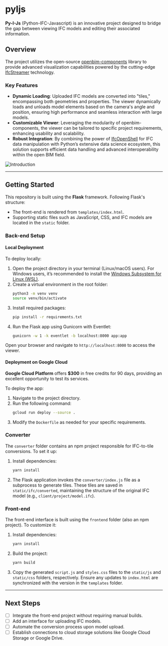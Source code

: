 # pyIjs

**Py-I-Js** (Python-IFC-Javascript) is an innovative project designed to bridge the gap between viewing IFC models and editing their associated information.

## Overview

The project utilizes the open-source [openbim-components](https://github.com/ThatOpen/engine_components) library to provide advanced visualization capabilities powered by the cutting-edge [IfcStreamer](https://docs.thatopen.com/Tutorials/Components/Front/IfcStreamer) technology.

### Key Features

- **Dynamic Loading**: Uploaded IFC models are converted into "tiles," encompassing both geometries and properties. The viewer dynamically loads and unloads model elements based on the camera's angle and position, ensuring high performance and seamless interaction with large models.
- **Customizable Viewer**: Leveraging the modularity of openbim-components, the viewer can be tailored to specific project requirements, enhancing usability and scalability.
- **Robust Integration**: By combining the power of [IfcOpenShell](https://github.com/IfcOpenShell/IfcOpenShell) for IFC data manipulation with Python’s extensive data science ecosystem, this solution supports efficient data handling and advanced interoperability within the open BIM field.

![Introduction](/media/intro.gif)

---

## Getting Started

This repository is built using the **Flask** framework. Following Flask's structure:
- The front-end is rendered from `templates/index.html`.
- Supporting static files such as JavaScript, CSS, and IFC models are located in the `static` folder.

### Back-end Setup

#### Local Deployment

To deploy locally:

1. Open the project directory in your terminal (Linux/macOS users). For Windows users, it’s recommended to install the [Windows Subsystem for Linux (WSL)](https://learn.microsoft.com/en-us/windows/wsl/install).
2. Create a virtual environment in the root folder:
   ```bash
   python3 -m venv venv
   source venv/bin/activate
   ```
3. Install required packages:
   ```bash
   pip install -r requirements.txt
   ```
4. Run the Flask app using Gunicorn with Eventlet:
   ```bash
   gunicorn -w 1 -k eventlet -b localhost:8000 app:app
   ```

Open your browser and navigate to `http://localhost:8000` to access the viewer.

#### Deployment on Google Cloud

**Google Cloud Platform** offers **$300** in free credits for 90 days, providing an excellent opportunity to test its services.

To deploy the app:

1. Navigate to the project directory.
2. Run the following command:
   ```bash
   gcloud run deploy --source .
   ```
3. Modify the `Dockerfile` as needed for your specific requirements.

### Converter

The `converter` folder contains an npm project responsible for IFC-to-tile conversions. To set it up:

1. Install dependencies:
   ```bash
   yarn install
   ```
2. The Flask application invokes the `converter/index.js` file as a subprocess to generate tiles. These tiles are saved in `static/ifc/converted`, maintaining the structure of the original IFC model (e.g., `client/project/model.ifc`).

### Front-end

The front-end interface is built using the `frontend` folder (also an npm project). To customize it:

1. Install dependencies:
   ```bash
   yarn install
   ```
2. Build the project:
   ```bash
   yarn build
   ```
3. Copy the generated `script.js` and `styles.css` files to the `static/js` and `static/css` folders, respectively. Ensure any updates to `index.html` are synchronized with the version in the `templates` folder.

---

## Next Steps

- [ ] Integrate the front-end project without requiring manual builds.
- [ ] Add an interface for uploading IFC models.
- [ ] Automate the conversion process upon model upload.
- [ ] Establish connections to cloud storage solutions like Google Cloud Storage or Google Drive.
